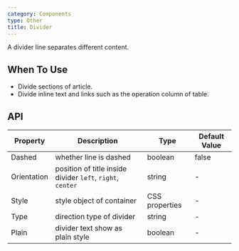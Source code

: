```yaml
---
category: Components
type: Other
title: Divider
---
```


A divider line separates different content.

## When To Use

- Divide sections of article.
- Divide inline text and links such as the operation column of table.


## API



| Property | Description | Type | Default Value |
| --- | --- | --- | --- |
| Dashed   | whether line is dashed| boolean         |false|
| Orientation | position of title inside divider `left`, `right`, `center` | string         |-       |
| Style |style object of container| CSS properties  | -  |
| Type |direction type of divider| string | -  |
| Plain |divider text show as plain style| boolean  | -  |


